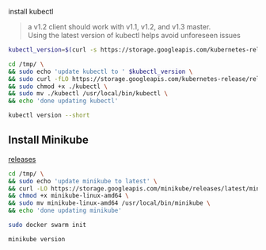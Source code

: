 install kubectl 
> a v1.2 client should work with v1.1, v1.2, and v1.3 master.    
Using the latest version of kubectl helps avoid unforeseen issues
```bash
kubectl_version=$(curl -s https://storage.googleapis.com/kubernetes-release/release/stable.txt)

cd /tmp/ \
&& sudo echo 'update kubectl to ' $kubectl_version \
&& sudo curl -fLO https://storage.googleapis.com/kubernetes-release/release/$kubectl_version/bin/linux/amd64/kubectl \
&& sudo chmod +x ./kubectl \
&& sudo mv ./kubectl /usr/local/bin/kubectl \
&& echo 'done updating kubectl'

kubectl version --short
```


## Install Minikube
[releases](https://github.com/kubernetes/minikube/releases)
```bash
cd /tmp/ \
&& sudo echo 'update minikube to latest' \
&& curl -LO https://storage.googleapis.com/minikube/releases/latest/minikube-linux-amd64 \
&& chmod +x minikube-linux-amd64 \
&& sudo mv minikube-linux-amd64 /usr/local/bin/minikube \
&& echo 'done updating minikube'

sudo docker swarm init

minikube version
```
